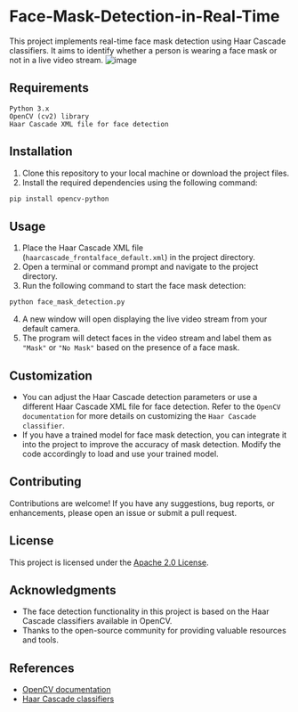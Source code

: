 # Face-Mask-Detection-in-Real-Time
This project implements real-time face mask detection using Haar Cascade classifiers. It aims to identify whether a person is wearing a face mask or not in a live video stream.
![image](https://github.com/Basel-anaya/Face-Mask-Detection-in-Real-Time/assets/81964452/aabcb7fb-4dd6-4f33-96b6-f8283355db08)


## Requirements
```
Python 3.x
OpenCV (cv2) library
Haar Cascade XML file for face detection
```

## Installation

1. Clone this repository to your local machine or download the project files.
2. Install the required dependencies using the following command:
```bash
pip install opencv-python
```

## Usage

1. Place the Haar Cascade XML file (`haarcascade_frontalface_default.xml`) in the project directory.
2. Open a terminal or command prompt and navigate to the project directory.
3. Run the following command to start the face mask detection:
```bash
python face_mask_detection.py
```
4. A new window will open displaying the live video stream from your default camera.
5. The program will detect faces in the video stream and label them as `"Mask"` or `"No Mask"` based on the presence of a face mask.

## Customization

- You can adjust the Haar Cascade detection parameters or use a different Haar Cascade XML file for face detection. Refer to the `OpenCV documentation` for more details on customizing the `Haar Cascade classifier`.
- If you have a trained model for face mask detection, you can integrate it into the project to improve the accuracy of mask detection. Modify the code accordingly to load and use your trained model.

## Contributing
Contributions are welcome! If you have any suggestions, bug reports, or enhancements, please open an issue or submit a pull request.

## License
This project is licensed under the [Apache 2.0 License](LICENSE).

## Acknowledgments
- The face detection functionality in this project is based on the Haar Cascade classifiers available in OpenCV.
- Thanks to the open-source community for providing valuable resources and tools.


## References
- [OpenCV documentation](https://docs.opencv.org/)
- [Haar Cascade classifiers](https://docs.opencv.org/master/db/d28/tutorial_cascade_classifier.html)
